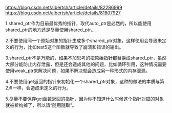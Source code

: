 https://blog.csdn.net/albertsh/article/details/82286999  
https://blog.csdn.net/albertsh/article/details/81807927

1.shared_ptr作为目前最优秀的指针，取代auto_ptr是必然的，所以能使用shared_ptr的地方还是尽量使用shared_ptr。  

2.不要使用同一个原始对象的指针生成多个shared_ptr对象，这样使用会导致未定义的行为，比如test5这个函数就导致了崩溃和错误的输出。 

3.shared_ptr不是万能的，如果不加思考的把原始指针都替换成shared_ptr，虽然大部分能防止内存泄露，但是还会造成其他的问题，比如循环引用，这种情况需要使用weak_ptr来解决问题，如果不解决就会造成另一种形式的内存泄漏。  

4.不要使用get返回的指针来初始化一个shared_ptr对象，这种的做法的本质与第2点一样，会造成未定义的行为。  

5.尽量不要保存get函数返回的指针，因为你不知道什么时候这个指针对应的对象就被析构掉了，所以请“随用随取”。  
